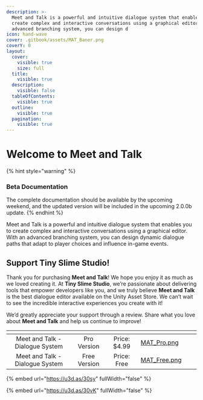 ```yaml
---
description: >-
  Meet and Talk is a powerful and intuitive dialogue system that enables you to
  create complex and interactive conversations using a graphical editor. With an
  advanced branching system, you can design d
icon: hand-wave
cover: .gitbook/assets/MAT_Baner.png
coverY: 0
layout:
  cover:
    visible: true
    size: full
  title:
    visible: true
  description:
    visible: false
  tableOfContents:
    visible: true
  outline:
    visible: true
  pagination:
    visible: true
---
```


# Welcome to Meet and Talk

{% hint style="warning" %}
### Beta Documentation

The complete documentation should be available by the upcoming weekend, and the updated version will be included in the upcoming 2.0.0b update.
{% endhint %}

Meet and Talk is a powerful and intuitive dialogue system that enables you to create complex and interactive conversations using a graphical editor. With an advanced branching system, you can design dynamic dialogue paths that adapt to player choices and influence in-game events.

## Support Tiny Slime Studio!

Thank you for purchasing **Meet and Talk**! We hope you enjoy it as much as we loved creating it. At **Tiny Slime Studio**, we’re passionate about delivering tools that empower developers like you, and we truly believe **Meet and Talk** is the best dialogue editor available on the Unity Asset Store. We can’t wait to see the incredible interactive experiences you create with it!

We’d greatly appreciate your support through a review. Share what you love about **Meet and Talk** and help us continue to improve!

<table data-card-size="large" data-view="cards" data-full-width="false"><thead><tr><th align="center"></th><th align="center"></th><th align="center"></th><th data-hidden data-card-cover data-type="files"></th><th data-hidden></th><th data-hidden data-card-target data-type="content-ref"></th></tr></thead><tbody><tr><td align="center">Meet and Talk - Dialogue System</td><td align="center">Pro Version</td><td align="center">Price: $4.99</td><td><a href=".gitbook/assets/MAT_Pro.png">MAT_Pro.png</a></td><td></td><td></td></tr><tr><td align="center">Meet and Talk - Dialogue System</td><td align="center">Free Version</td><td align="center">Price: Free</td><td><a href=".gitbook/assets/MAT_Free.png">MAT_Free.png</a></td><td></td><td></td></tr></tbody></table>

{% embed url="https://u3d.as/30sy" fullWidth="false" %}

{% embed url="https://u3d.as/30vK" fullWidth="false" %}


